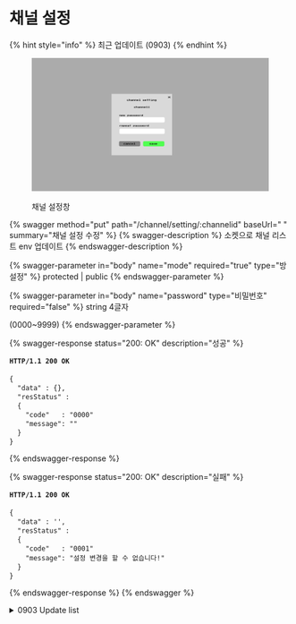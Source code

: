 # 채널 설정

{% hint style="info" %}
최근 업데이트 (0903)
{% endhint %}

<figure><img src="../../.gitbook/assets/image (9).png" alt=""><figcaption><p>채널 설정창</p></figcaption></figure>

{% swagger method="put" path="/channel/setting/:channelid" baseUrl=" " summary="채널 설정 수정" %}
{% swagger-description %}
소켓으로 채널 리스트 env 업데이트
{% endswagger-description %}

{% swagger-parameter in="body" name="mode" required="true" type="방 설정" %}
protected | public
{% endswagger-parameter %}

{% swagger-parameter in="body" name="password" type="비밀번호" required="false" %}
string 4글자

(0000\~9999)
{% endswagger-parameter %}

{% swagger-response status="200: OK" description="성공" %}
<pre class="language-javascript"><code class="lang-javascript"><strong>HTTP/1.1 200 OK
</strong>
{ 
  "data" : {},
  "resStatus" :
  {
    "code"   : "0000"
    "message": ""
  }
}
</code></pre>
{% endswagger-response %}

{% swagger-response status="200: OK" description="실패" %}
<pre class="language-json"><code class="lang-json"><strong>HTTP/1.1 200 OK
</strong>
{ 
  "data" : '',
  "resStatus" :
  {
    "code"   : "0001"
    "message": "설정 변경을 할 수 없습니다!"
  }
}
</code></pre>
{% endswagger-response %}
{% endswagger %}

<details>

<summary>0903 Update list</summary>

password 가 0, 00, 000, 0000 일 때를 구분하지 못하기 때문에 문자열로 변경한다.

</details>
